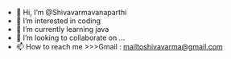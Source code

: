 - 👋 Hi, I’m @Shivavarmavanaparthi
- 👀 I’m interested in coding
- 🌱 I’m currently learning java
- 💞️ I’m looking to collaborate on ...
- 📫 How to reach me >>>Gmail : mailtoshivavarma@gmail.com

<!---
Shivavarmavanaparthi/Shivavarmavanaparthi is a ✨ special ✨ repository because its `README.md` (this file) appears on your GitHub profile.
You can click the Preview link to take a look at your changes.
--->

